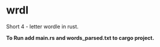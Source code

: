 # wrdl
Short 4 - letter wordle in rust.

**To Run add main.rs and words_parsed.txt to cargo project.**
